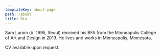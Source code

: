 ```yaml
---
templateKey: about-page
path: /about
title: Bio
---
```

Sam Larom (b. 1995, Seoul) received his BFA from the Minneapolis College of Art and Design in 2019. He lives and works in Minneapolis, Minnesota.

CV available upon request.